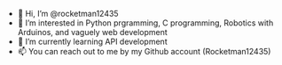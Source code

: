 - 👋 Hi, I’m @rocketman12435
- 👀 I’m interested in Python prgramming, C programming, Robotics with Arduinos, and vaguely web development
- 🌱 I’m currently learning API development
- 📫 You can reach out to me by my Github account (Rocketman12435) 

<!---
rocketman12435/rocketman12435 is a ✨ special ✨ repository because its `README.md` (this file) appears on your GitHub profile.
You can click the Preview link to take a look at your changes.
--->
